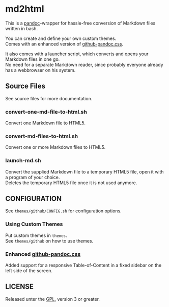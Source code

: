 # md2html

This is a [pandoc](https://pandoc.org/)-wrapper for hassle-free conversion of Markdown files written in bash.  

You can create and define your own custom themes.  
Comes with an enhanced version of [github-pandoc.css](https://gist.github.com/Dashed/6714393#file-github-pandoc-css).  

It also comes with a launcher script, which converts and opens your Markdown files in one go.  
No need for a separate Markdown reader, since probably everyone already has a webbrowser on his system.  

## Source Files

See source files for more documentation.

### convert-one-md-file-to-html.sh

Convert one Markdown file to HTML5.  

### convert-md-files-to-html.sh

Convert one or more Markdown files to HTML5.  

### launch-md.sh

Convert the supplied Markdown file to a temporary HTML5 file, open it with a program of your choice.  
Deletes the temporary HTML5 file once it is not used anymore.  

## CONFIGURATION

See `themes/github/CONFIG.sh` for configuration options.

### Using Custom Themes

Put custom themes in `themes`.  
See `themes/github` on how to use themes.  

### Enhanced [github-pandoc.css](https://gist.github.com/Dashed/6714393#file-github-pandoc-css)

Added support for a responsive Table-of-Content in a fixed sidebar on the left side of the screen.  

## LICENSE

Released unter the [GPL](http://www.gnu.org/copyleft/gpl.html), version 3 or greater.  
